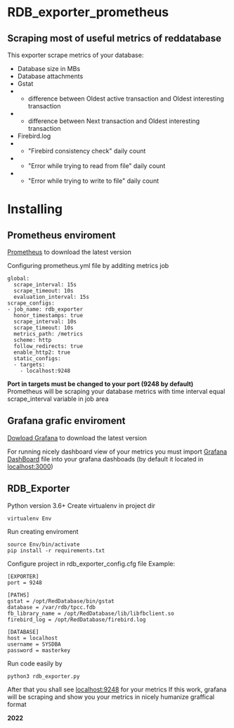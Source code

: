 # RDB_exporter_prometheus
## Scraping most of useful metrics of reddatabase
This exporter scrape metrics of your database:
- Database size in MBs
- Database attachments
- Gstat 
- - difference between Oldest active transaction and Oldest interesting transaction
- - difference between Next transaction and Oldest interesting transaction
- Firebird.log 
- - "Firebird consistency check" daily count
- - "Error while trying to read from file" daily count
- - "Error while trying to write to file" daily count

# Installing
## Prometheus enviroment
[Prometheus](https://prometheus.io/) to download the latest version

Configuring prometheus.yml file by additing metrics job
```
global:
  scrape_interval: 15s
  scrape_timeout: 10s
  evaluation_interval: 15s
scrape_configs:
- job_name: rdb_exporter
  honor_timestamps: true
  scrape_interval: 10s
  scrape_timeout: 10s
  metrics_path: /metrics
  scheme: http
  follow_redirects: true
  enable_http2: true
  static_configs:
  - targets:
    - localhost:9248
```
**Port in targets must be changed to your port (9248 by default)**
Prometheus will be scraping your database metrics with time interval equal scrape_interval variable in job area

## Grafana grafic enviroment
[Dowload Grafana](https://grafana.com/) to download the latest version

For running nicely dashboard view of your metrics you must import [Grafana DashBoard](Grafana_RDB_DashBoard.json) file into your grafana dashboads (by default it located in [localhost:3000](https://localhost:3000))

## RDB_Exporter
Python version 3.6+
Create virtualenv in project dir
```
virtualenv Env
```
Run creating enviroment
```
source Env/bin/activate
pip install -r requirements.txt
```

Configure project in rdb_exporter_config.cfg file
Example:
```
[EXPORTER]
port = 9248

[PATHS]
gstat = /opt/RedDatabase/bin/gstat
database = /var/rdb/tpcc.fdb
fb_library_name = /opt/RedDatabase/lib/libfbclient.so
firebird_log = /opt/RedDatabase/firebird.log

[DATABASE]
host = localhost
username = SYSDBA
password = masterkey
```

Run code easily by 
```
python3 rdb_exporter.py
```

After that you shall see [localhost:9248](https://localhost:9248) for your metrics
If this work, grafana will be scraping and show you your metrics in nicely humanize graffical format

**2022**